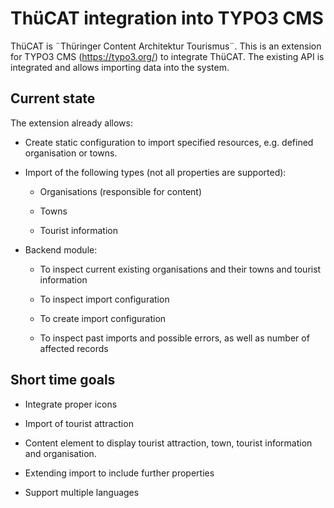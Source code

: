 # ThüCAT integration into TYPO3 CMS


ThüCAT is ¨Thüringer Content Architektur Tourismus¨.
This is an extension for TYPO3 CMS (https://typo3.org/) to integrate ThüCAT.
The existing API is integrated and allows importing data into the system.

## Current state

The extension already allows:

* Create static configuration to import specified resources,
  e.g. defined organisation or towns.

* Import of the following types (not all properties are supported):

  * Organisations (responsible for content)

  * Towns

  * Tourist information

* Backend module:

  * To inspect current existing organisations
    and their towns and tourist information

  * To inspect import configuration

  * To create import configuration

  * To inspect past imports and possible errors,
    as well as number of affected records

## Short time goals

* Integrate proper icons

* Import of tourist attraction

* Content element to display tourist attraction,
  town, tourist information and organisation.

* Extending import to include further properties

* Support multiple languages
